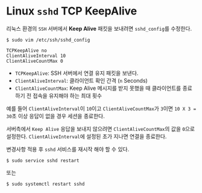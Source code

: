 # Linux `sshd` TCP KeepAlive
리눅스 환경의 `SSH` 서버에서 **Keep Alive** 패킷을 보내려면 `sshd_config`를 수정한다.

```shell
$ sudo vim /etc/ssh/sshd_config
```

```shell
TCPKeepAlive no
ClientAliveInterval 10
ClientAliveCountMax 0
```

- `TCPKeepAlive`: SSH 서버에서 연결 유지 패킷을 보낸다.
- `ClientAliveInterval`: 클라이언트 확인 간격 (`n` Seconds)
- `ClientAliveCountMax`: Keep Alive 메시지를 받지 못했을 때 클라이언트를 종료하기 전 접속을 유지해야 하는 최대 횟수


예를 들어 `ClientAliveInterval`이 `10`이고 `ClientAliveCountMax`가 `3`이면 `10 X 3 = 30`초 이상 응답이 없을 경우 세션을 종료한다.

서버측에서 `Keep Alive` 응답을 보내지 않으려면 `ClientAliveCountMax`의 값을 `0`으로 설정한다. `ClientAliveInterval`에 설정된 초가 지나면 연결을 종료한다.

변경사항 적용 후 `sshd` 서비스를 재시작 해야 할 수 있다.

```shell
$ sudo service sshd restart
```

또는

```shell
$ sudo systemctl restart sshd
```
